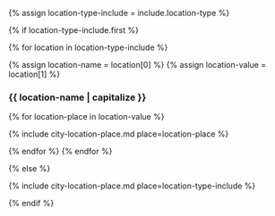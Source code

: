 {% assign location-type-include = include.location-type %}

{% if location-type-include.first %}

{% for location in location-type-include %}

{% assign location-name = location[0] %}
{% assign location-value = location[1] %}

### {{ location-name | capitalize }}

{% for location-place in location-value %}

{% include city-location-place.md 
  place=location-place
%}

{% endfor %}
{% endfor %}

{% else %}

{% include city-location-place.md 
  place=location-type-include
%}

{% endif %}
